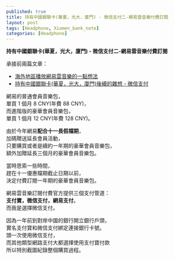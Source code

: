 ```yaml
---
published: true
title: 持有中國銀聯卡(華夏，光大，廈門) - 微信支付二-網易雲音樂付費訂閱
layout: post
tags: [Headphone, Xiamen_bank_note]
categories: [Headphone]
---
```


**持有中國銀聯卡(華夏，光大，廈門) - 微信支付二-網易雲音樂付費訂閱**   
    
承接前兩篇文章：    
  * [海外地區播放網易雲音樂的一點想法][1]   
  * [持有中國銀聯卡(華夏，光大，廈門)後續的雜想 - 微信支付][2]    

網易的普通會員音樂包，   
單買 1 個月 8 CNY(年費 88 CNY)，   
而進階版的豪華會員音樂包，   
單買 1 個月 12 CNY(年費 128 CNY)。   
    
由於今年網易**配合十一長假檔期**，   
加碼贈送延長會員活動，   
只要購買或者是續約一年期的豪華會員音樂包，   
額外加贈延長三個月的豪華會員音樂包。    
    
當時思索一些時間，   
趕在十一優惠檔期截止日期以前，   
決定付費訂閱一年期的豪華會員音樂包。    
    
網易雲音樂訂閱付費官方提供三個支付管道：    
**支付寶，微信支付，網易支付**。    
而我是選擇微信支付。    

因為一年前到對岸中國的銀行開立銀行戶頭，    
實名支付寶和微信支付綁定連接銀行卡號。   
頭一次使用微信支付，    
而其他類型網路支付大都選擇使用支付寶付款    
所以特別截圖紀錄整個購買過程。   

[1]:  https://shengshampoo.github.io/headphone/2016/10/02/neteasemusic-outside-cn.html
[2]: https://shengshampoo.tumblr.com/post/137159207438/



